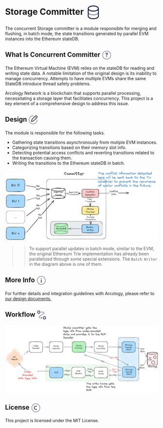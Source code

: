 <h1> Storage Committer <img align="center" height="50" src="./img/database.svg">  </h1>

The concurrent Storage committer is a module responsible for merging and flushing, in batch mode, the state transitions generated by parallel EVM instances into the Ethereum stateDB.

<h2> What Is Concurrent Committer <img align="center" height="32" src="./img/question.svg"> </h2>

The Ethereum Virtual Machine (EVM) relies on the stateDB for reading and writing state data. A notable limitation of the original design is its inability to manage concurrency. Attempts to have multiple EVMs share the same StateDB introduce thread safety problems.

Arcology Network is a blockchain that supports parallel processing, necessitating a storage layer that facilitates concurrency. This project is a key element of a comprehensive design to address this issue.

<h2> Design <img align="center" height="32" src="./img/design.svg">  </h2>

The module is responsible for the following tasks. 

- Gathering state transitions asynchronously from mutiple EVM instances.
- Categorizing transitions based on their memory slot info.
- Detecting potential access conflicts and reverting transitions related to the transaction causing them. 
- Writing the transitions to the Ethereum stateDB in batch.


<!-- <br /> -->
![](./img/committer.png)
<br />

>> To support parallel updates in batch mode, similar to the EVM, the original Ethereum Trie implementation has already been parallelized through some special extensions. The `Batch Writer` in the diagram above is one of them.

<h2> More Info  <img align="center" height="32" src="./img/info.svg">  </h2>

For further details and integration guidelines with Arcology, please refer to [our design documents.](https://doc.arcology.network/arcology-concurrency-control/evm-integration)


<h2> Workflow <img align="center" height="32" src="./img/routing.svg">  </h2>

<!-- <br /> -->
![](./img/types.png)
<br />

<h2> License  <img align="center" height="32" src="./img/copyright.svg">  </h2>

This project is licensed under the MIT License.
